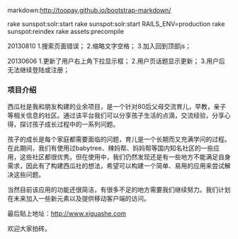 markdown:http://toopay.github.io/bootstrap-markdown/

rake sunspot:solr:start 
rake sunspot:solr:start RAILS_ENV=production
rake sunspot:reindex
rake assets:precompile

20130810
1.搜索页面错误；
2.缩略文字空格；
3.加入回到顶部js；

20130606
1.更新了用户右上角下拉显示框；
2.用户页话题显示更新；
3.用户后无法继续登陆或注册；


### 项目介绍
西瓜社是我和朋友构建的业余项目，是一个针对80后父母交流育儿，早教，亲子等相关信息的社区。通过该平台我们可以分享孩子生活的点滴，交流经验，分享心得，探讨孩子成长过程中的一系列问题。

孩子的成长是每个家庭都需要面临的问题，育儿是一个长期而又充满学问的过程。在此期间，我们有使用过babytree、辣妈帮、妈妈帮等国内知名社区的一些应用，这些社区都很优秀。但在使用中，我们仍然发现还是有一些地方不能满足自身需求，因此有了构建西瓜社的想法，希望可以构建一个简单、易用的应用来尝试解决这些问题。

当然目前该应用的功能还很简洁，有很多不足的地方需要我们继续努力。我们计划在未来加入一些新元素以及提供移动客户端的访问。

最后贴上地址：http://www.xiguashe.com

欢迎大家拍砖。


